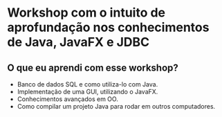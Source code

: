 # Workshop com o intuito de aprofundação nos conhecimentos de Java, JavaFX e JDBC

## O que eu aprendi com esse workshop?
* Banco de dados SQL e como utiliza-lo com Java.
* Implementação de uma GUI, utilizando o JavaFX.
* Conhecimentos avançados em OO.
* Como compilar um projeto Java para rodar em outros computadores.
